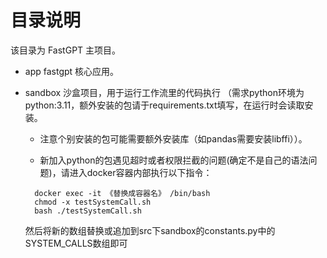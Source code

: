 # 目录说明

该目录为 FastGPT 主项目。

- app fastgpt 核心应用。
- sandbox 沙盒项目，用于运行工作流里的代码执行 （需求python环境为python:3.11，额外安装的包请于requirements.txt填写，在运行时会读取安装。

  - 注意个别安装的包可能需要额外安装库（如pandas需要安装libffi））。

  - 新加入python的包遇见超时或者权限拦截的问题(确定不是自己的语法问题)，请进入docker容器内部执行以下指令：

  ```shell
    docker exec -it 《替换成容器名》 /bin/bash
    chmod -x testSystemCall.sh
    bash ./testSystemCall.sh
  ```

  然后将新的数组替换或追加到src下sandbox的constants.py中的SYSTEM_CALLS数组即可
